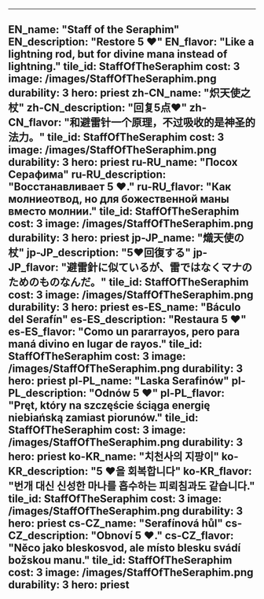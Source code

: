 ---

EN_name: "Staff of the Seraphim"
EN_description: "Restore 5 ❤️"
EN_flavor: "Like a lightning rod, but for divine mana instead of lightning."
tile_id: StaffOfTheSeraphim
cost: 3
image: /images/StaffOfTheSeraphim.png
durability: 3
hero: priest
zh-CN_name: "炽天使之杖"
zh-CN_description: "回复5点❤️"
zh-CN_flavor: "和避雷针一个原理，不过吸收的是神圣的法力。"
tile_id: StaffOfTheSeraphim
cost: 3
image: /images/StaffOfTheSeraphim.png
durability: 3
hero: priest
ru-RU_name: "Посох Серафима"
ru-RU_description: "Восстанавливает 5 ❤️."
ru-RU_flavor: "Как молниеотвод, но для божественной маны вместо молнии."
tile_id: StaffOfTheSeraphim
cost: 3
image: /images/StaffOfTheSeraphim.png
durability: 3
hero: priest
jp-JP_name: "熾天使の杖"
jp-JP_description: "5❤️回復する"
jp-JP_flavor: "避雷針に似ているが、雷ではなくマナのためのものなんだ。"
tile_id: StaffOfTheSeraphim
cost: 3
image: /images/StaffOfTheSeraphim.png
durability: 3
hero: priest
es-ES_name: "Báculo del Serafín"
es-ES_description: "Restaura 5 ❤️"
es-ES_flavor: "Como un pararrayos, pero para maná divino en lugar de rayos."
tile_id: StaffOfTheSeraphim
cost: 3
image: /images/StaffOfTheSeraphim.png
durability: 3
hero: priest
pl-PL_name: "Laska Serafinów"
pl-PL_description: "Odnów 5 ❤️"
pl-PL_flavor: "Pręt, który na szczęście ściąga energię niebiańską zamiast piorunów."
tile_id: StaffOfTheSeraphim
cost: 3
image: /images/StaffOfTheSeraphim.png
durability: 3
hero: priest
ko-KR_name: "치천사의 지팡이"
ko-KR_description: "5 ❤️을 회복합니다"
ko-KR_flavor: "번개 대신 신성한 마나를 흡수하는 피뢰침과도 같습니다."
tile_id: StaffOfTheSeraphim
cost: 3
image: /images/StaffOfTheSeraphim.png
durability: 3
hero: priest
cs-CZ_name: "Serafínová hůl"
cs-CZ_description: "Obnoví 5 ❤️."
cs-CZ_flavor: "Něco jako bleskosvod, ale místo blesku svádí božskou manu."
tile_id: StaffOfTheSeraphim
cost: 3
image: /images/StaffOfTheSeraphim.png
durability: 3
hero: priest
---